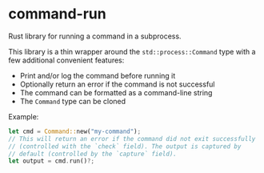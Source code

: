 # command-run

Rust library for running a command in a subprocess.

This library is a thin wrapper around the `std::process::Command`
type with a few additional convenient features:

- Print and/or log the command before running it
- Optionally return an error if the command is not successful
- The command can be formatted as a command-line string
- The `Command` type can be cloned

Example:

```rust
let cmd = Command::new("my-command");
// This will return an error if the command did not exit successfully
// (controlled with the `check` field). The output is captured by
// default (controlled by the `capture` field).
let output = cmd.run()?;
```
